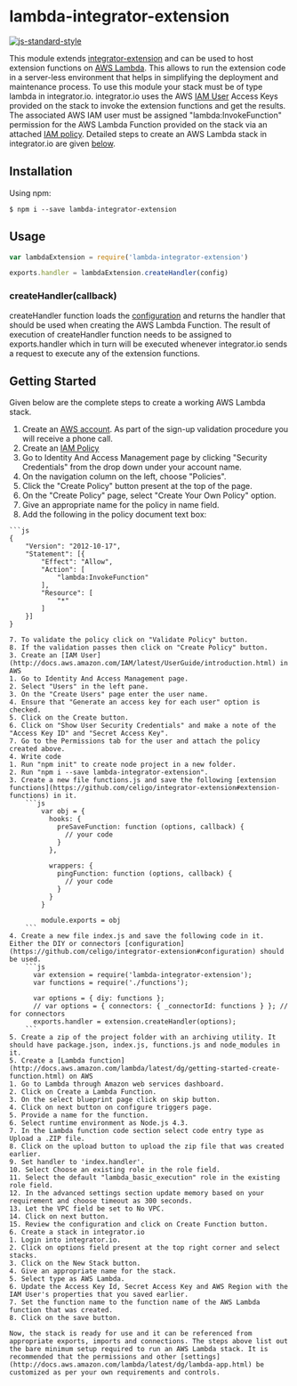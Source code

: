 # lambda-integrator-extension
[![js-standard-style](https://img.shields.io/badge/code%20style-standard-brightgreen.svg)](http://standardjs.com/)

This module extends [integrator-extension](https://github.com/celigo/integrator-extension) and can be used to host extension functions on [AWS Lambda](http://docs.aws.amazon.com/lambda/latest/dg/welcome.html). This allows to run the extension code in a server-less environment that helps in simplifying the deployment and maintenance process. To use this module your stack must be of type lambda in integrator.io. integrator.io uses the AWS [IAM User](http://docs.aws.amazon.com/IAM/latest/UserGuide/introduction.html) Access Keys
provided on the stack to invoke the extension functions and get the results. The associated AWS IAM user must be assigned "lambda:InvokeFunction" permission for the AWS Lambda Function provided on the stack via an attached [IAM policy](http://docs.aws.amazon.com/IAM/latest/UserGuide/access_policies_managed-vs-inline.html?icmpid=docs_iam_console). Detailed steps to create an AWS Lambda stack in integrator.io are given [below](#getting-started).

## Installation

Using npm:
```
$ npm i --save lambda-integrator-extension
```

## Usage

```js
var lambdaExtension = require('lambda-integrator-extension')

exports.handler = lambdaExtension.createHandler(config)
```

### createHandler(callback)

createHandler function loads the [configuration](https://github.com/celigo/integrator-extension#configuration) and returns the handler that should be used when creating the AWS Lambda Function. The result of execution of createHandler function needs
to be assigned to exports.handler which in turn will be executed whenever integrator.io sends a request to execute any of the extension functions.

## Getting Started

Given below are the complete steps to create a working AWS Lambda stack.

1. Create an [AWS account](http://aws.amazon.com/). As part of the sign-up validation procedure you will receive a phone call.
2. Create an [IAM Policy](http://docs.aws.amazon.com/IAM/latest/UserGuide/access_policies_managed-vs-inline.html?icmpid=docs_iam_console)
  1. Go to Identity And Access Management page by clicking "Security Credentials" from the drop down under your account name.
  2. On the navigation column on the left, choose "Policies".
  3. Click the "Create Policy" button present at the top of the page.
  4. On the "Create Policy" page, select "Create Your Own Policy" option.
  5. Give an appropriate name for the policy in name field.
  6. Add the following in the policy document text box:

	```js
    {
        "Version": "2012-10-17",
        "Statement": [{
            "Effect": "Allow",
            "Action": [
                "lambda:InvokeFunction"
            ],
            "Resource": [
                "*"
            ]
        }]
    }
  ```
  7. To validate the policy click on "Validate Policy" button.
  8. If the validation passes then click on "Create Policy" button.
3. Create an [IAM User](http://docs.aws.amazon.com/IAM/latest/UserGuide/introduction.html) in AWS
  1. Go to Identity And Access Management page.
  2. Select "Users" in the left pane.
  3. On the "Create Users" page enter the user name.
  4. Ensure that "Generate an access key for each user" option is checked.
  5. Click on the Create button.
  6. Click on "Show User Security Credentials" and make a note of the "Access Key ID" and "Secret Access Key".
  7. Go to the Permissions tab for the user and attach the policy created above.
4. Write code
  1. Run "npm init" to create node project in a new folder.
  2. Run "npm i --save lambda-integrator-extension".
  3. Create a new file functions.js and save the following [extension functions](https://github.com/celigo/integrator-extension#extension-functions) in it.
      ```js
          var obj = {
            hooks: {
              preSaveFunction: function (options, callback) {
                // your code
              }		  
            },

            wrappers: {
              pingFunction: function (options, callback) {
                // your code
              }
            }
          }

          module.exports = obj
      ```
  4. Create a new file index.js and save the following code in it. Either the DIY or connectors [configuration](https://github.com/celigo/integrator-extension#configuration) should be used.
      ```js
        var extension = require('lambda-integrator-extension');
        var functions = require('./functions');

        var options = { diy: functions };
        // var options = { connectors: { _connectorId: functions } }; // for connectors
        exports.handler = extension.createHandler(options);
      ```
  5. Create a zip of the project folder with an archiving utility. It should have package.json, index.js, functions.js and node_modules in it.
5. Create a [Lambda function](http://docs.aws.amazon.com/lambda/latest/dg/getting-started-create-function.html) on AWS
  1. Go to Lambda through Amazon web services dashboard.
  2. Click on Create a Lambda Function.
  3. On the select blueprint page click on skip button.
  4. Click on next button on configure triggers page.
  5. Provide a name for the function.
  6. Select runtime environment as Node.js 4.3.
  7. In the Lambda function code section select code entry type as Upload a .ZIP file.
  8. Click on the upload button to upload the zip file that was created earlier.
  9. Set handler to 'index.handler'.
  10. Select Choose an existing role in the role field.
  11. Select the default "lambda_basic_execution" role in the existing role field.
  12. In the advanced settings section update memory based on your requirement and choose timeout as 300 seconds.
  13. Let the VPC field be set to No VPC.
  14. Click on next button.
  15. Review the configuration and click on Create Function button.
6. Create a stack in integrator.io
  1. Login into integrator.io.
  2. Click on options field present at the top right corner and select stacks.
  3. Click on the New Stack button.
  4. Give an appropriate name for the stack.
  5. Select type as AWS Lambda.
  6. Update the Access Key Id, Secret Access Key and AWS Region with the IAM User's properties that you saved earlier.
  7. Set the function name to the function name of the AWS Lambda function that was created.
  8. Click on the save button.

Now, the stack is ready for use and it can be referenced from appropriate exports, imports and connections. The steps above list out the bare minimum setup required to run an AWS Lambda stack. It is recommended that the permissions and other [settings](http://docs.aws.amazon.com/lambda/latest/dg/lambda-app.html) be customized as per your own requirements and controls.

